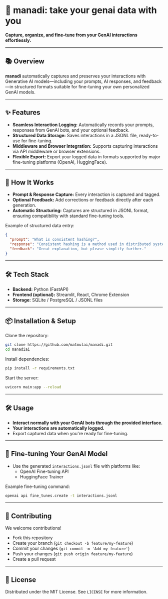 # 🚀 manadi: take your genai data with you

**Capture, organize, and fine-tune from your GenAI interactions effortlessly.**

---

## 📚 Overview

**manadi** automatically captures and preserves your interactions with Generative AI models—including your prompts, AI responses, and feedback—in structured formats suitable for fine-tuning your own personalized GenAI models.

---

## ✨ Features

- **Seamless Interaction Logging:** Automatically records your prompts, responses from GenAI bots, and your optional feedback.
- **Structured Data Storage:** Saves interactions in a JSONL file, ready-to-use for fine-tuning.
- **Middleware and Browser Integration:** Supports capturing interactions via API middleware or browser extensions.
- **Flexible Export:** Export your logged data in formats supported by major fine-tuning platforms (OpenAI, HuggingFace).

---

## 📖 How It Works

- **Prompt & Response Capture:** Every interaction is captured and tagged.
- **Optional Feedback:** Add corrections or feedback directly after each generation.
- **Automatic Structuring:** Captures are structured in JSONL format, ensuring compatibility with standard fine-tuning tools.

Example of structured data entry:
```json
{
  "prompt": "What is consistent hashing?",
  "response": "Consistent hashing is a method used in distributed systems...",
  "feedback": "Great explanation, but please simplify further."
}
```

---

## 🛠️ Tech Stack

- **Backend:** Python (FastAPI)
- **Frontend (optional):** Streamlit, React, Chrome Extension
- **Storage:** SQLite / PostgreSQL / JSONL files

---

## 📦 Installation & Setup

Clone the repository:
```bash
git clone https://github.com/matmulai/manadi.git
cd manadiai
```

Install dependencies:
```bash
pip install -r requirements.txt
```

Start the server:
```bash
uvicorn main:app --reload
```

---

## 🛠️ Usage

- **Interact normally with your GenAI bots through the provided interface.**
- **Your interactions are automatically logged.**
- Export captured data when you're ready for fine-tuning.

---

## 🎯 Fine-tuning Your GenAI Model

- Use the generated `interactions.jsonl` file with platforms like:
  - OpenAI Fine-tuning API
  - HuggingFace Trainer

Example fine-tuning command:
```bash
openai api fine_tunes.create -t interactions.jsonl
```

---

## 🤝 Contributing

We welcome contributions!

- Fork this repository
- Create your branch (`git checkout -b feature/my-feature`)
- Commit your changes (`git commit -m 'Add my feature'`)
- Push your changes (`git push origin feature/my-feature`)
- Create a pull request

---

## 📄 License

Distributed under the MIT License. See `LICENSE` for more information.

